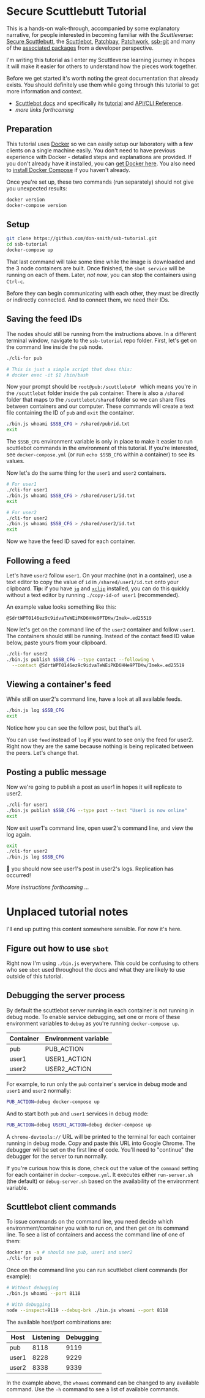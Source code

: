 # Secure Scuttlebutt Tutorial

This is a hands-on walk-through, accompanied by some explanatory narrative, for people interested in becoming familiar with the _Scuttleverse_: [Secure Scuttlebutt](http://scuttlebot.io/more/protocols/secure-scuttlebutt.html), the [Scuttlebot](http://scuttlebot.io), [Patchbay](https://github.com/ssbc/patchbay), [Patchwork](https://ssbc.github.io/patchwork/), [ssb-git](https://git.scuttlebot.io/%25n92DiQh7ietE%2BR%2BX%2FI403LQoyf2DtR3WQfCkDKlheQU%3D.sha256) and many of the [associated packages](https://github.com/ssbc) from a developer perspective.

I'm writing this tutorial as I enter my Scuttleverse learning journey in hopes it will make it easier for others to understand how the pieces work together.

Before we get started it's worth noting the great documentation that already exists. You should definitely use them while going through this tutorial to get more information and context.

* [Scuttlebot docs](https://ssbc.github.io/scuttlebot/) and specifically its [tutorial](https://ssbc.github.io/docs/scuttlebot/tutorial.html) and [API/CLI Reference](https://ssbc.github.io/scuttlebot/api.html).
* _more links forthcoming_


## Preparation

This tutorial uses [Docker](https://www.docker.com) so we can easily setup our laboratory with a few clients on a single machine easily. You don't need to have previous experience with Docker - detailed steps and explanations are provided. If you don't already have it installed, you can [get Docker here](https://docs.docker.com/engine/getstarted/step_one/#step-1-get-docker). You also need to [install Docker Compose](https://docs.docker.com/compose/install/) if you haven't already.

Once you're set up, these two commands (run separately) should not give you unexpected results:

```sh
docker version
docker-compose version
```

## Setup

```sh
git clone https://github.com/don-smith/ssb-tutorial.git
cd ssb-tutorial
docker-compose up
```

That last command will take some time while the image is downloaded and the 3 node containers are built. Once finished, the `sbot service` will be running on each of them. Later, _not now_, you can stop the containers using `Ctrl-c`.

Before they can begin communicating with each other, they must be directly or indirectly connected. And to connect them, we need their IDs.


## Saving the feed IDs

The nodes should still be running from the instructions above. In a different terminal window, navigate to the `ssb-tutorial` repo folder. First, let's get on the command line inside the `pub` node.

```sh
./cli-for pub

# This is just a simple script that does this:
# docker exec -it $1 /bin/bash
```

Now your prompt should be `root@pub:/scuttlebot# ` which means you're in the `/scuttlebot` folder inside the `pub` container. There is also a `/shared` folder that maps to the `/scuttlebot/shared` folder so we can share files between containers and our computer. These commands will create a text file containing the ID of `pub` and `exit` the container.

```sh
./bin.js whoami $SSB_CFG > /shared/pub/id.txt
exit
```

The `$SSB_CFG` environment variable is only in place to make it easier to run scuttlebot commands in the environment of this tutorial. If you're interested, see `docker-compose.yml` (or run `echo $SSB_CFG` within a container) to see its values.

Now let's do the same thing for the `user1` and `user2` containers.

```sh
# For user1
./cli-for user1
./bin.js whoami $SSB_CFG > /shared/user1/id.txt
exit

# For user2
./cli-for user2
./bin.js whoami $SSB_CFG > /shared/user2/id.txt
exit
```

Now we have the feed ID saved for each container.


## Following a feed

Let's have `user2` follow `user1`. On your machine (not in a container), use a text editor to copy the value of `id` in `/shared/user1/id.txt` onto your clipboard. **Tip**: if you have [`jq`](https://stedolan.github.io/jq/) and [`xclip`](https://github.com/astrand/xclip) installed, you can do this quickly without a text editor by running `./copy-id-of user1` (recommended).

An example value looks something like this:

```
@SdrtWPT0146ez9c9idvaTeWEiPKD6HHe9PTDKw/Imek=.ed25519
```

Now let's get on the command line of the `user2` container and follow `user1`. The containers should still be running. Instead of the contact feed ID value below, paste yours from your clipboard.

```sh
./cli-for user2
./bin.js publish $SSB_CFG --type contact --following \
  --contact @SdrtWPT0146ez9c9idvaTeWEiPKD6HHe9PTDKw/Imek=.ed25519
```


## Viewing a container's feed

While still on user2's command line, have a look at all available feeds.

```sh
./bin.js log $SSB_CFG
exit
```

Notice how you can see the follow post, but that's all.

You can use `feed` instead of `log` if you want to see only the feed for user2. Right now they are the same because nothing is being replicated between the peers. Let's change that.


## Posting a public message

Now we're going to publish a post as user1 in hopes it will replicate to user2.

```sh
./cli-for user1
./bin.js publish $SSB_CFG --type post --text "User1 is now online"
exit
```

Now exit user1's command line, open user2's command line, and view the log again.

```sh
exit
./cli-for user2
./bin.js log $SSB_CFG
```

:tada: you should now see user1's post in user2's logs. Replication has occurred!





_More instructions forthcoming ..._


# Unplaced tutorial notes

I'll end up putting this content somewhere sensible. For now it's here.

## Figure out how to use `sbot`

Right now I'm using `./bin.js` everywhere. This could be confusing to others who see `sbot` used throughout the docs and what they are likely to use outside of this tutorial.


## Debugging the server process

By default the scuttlebot server running in each container is not running in debug mode. To enable service debugging, set one or more of these environment variables to `debug` as you're running `docker-compose up`.

| Container | Environment variable |
|-----------| ---------------------|
| pub       | PUB_ACTION           |
| user1     | USER1_ACTION         |
| user2     | USER2_ACTION         |

For example, to run only the `pub` container's service in debug mode and `user1` and `user2` normally:

```sh
PUB_ACTION=debug docker-compose up
```

And to start both `pub` and `user1` services in debug mode:

```sh
PUB_ACTION=debug USER1_ACTION=debug docker-compose up
```

A `chrome-devtools://` URL will be printed to the terminal for each container running in debug mode. Copy and paste this URL into Google Chrome. The debugger will be set on the first line of code. You'll need to "continue" the debugger for the server to run normally.

If you're curious how this is done, check out the value of the `command` setting for each container in `docker-compose.yml`. It executes either `run-server.sh` (the default) or `debug-server.sh` based on the availability of the environment variable.


## Scuttlebot client commands

To issue commands on the command line, you need decide which environment/container you wish to run on, and then get on its command line. To see a list of containers and access the command line of one of them:

```sh
docker ps -a # should see pub, user1 and user2
./cli-for pub
```

Once on the command line you can run scuttlebot client commands (for example):

```sh
# Without debugging
./bin.js whoami --port 8118

# With debugging
node --inspect=9119 --debug-brk ./bin.js whoami --port 8118
```

The available host/port combinations are:

| Host  | Listening | Debugging |
|-------|-----------|-----------|
| pub   | 8118      | 9119      |
| user1 | 8228      | 9229      |
| user2 | 8338      | 9339      |

In the example above, the `whoami` command can be changed to any available command. Use the `-h` command to see a list of available commands.
